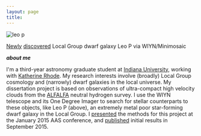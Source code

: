 ```yaml
---
layout: page
title:
---
```

![leo p](/media/LeoP.png)
<p class="message">
  <a href="http://adsabs.harvard.edu/abs/2013AJ....146...15G">Newly</a>&nbsp;<a href="http://adsabs.harvard.edu/abs/2013AJ....145..149R">discovered</a> Local Group dwarf galaxy Leo P via WIYN/Minimosaic
</p>

***about me***

I'm a third-year astronomy graduate student at [Indiana University](http://astro.indiana.edu), working with [Katherine Rhode](http://www.astro.indiana.edu/faculty/rhode.shtml). 
My research interests involve (broadly) Local Group cosmology and (narrowly) dwarf galaxies in the local universe. My dissertation project is based on observations of ultra-compact high velocity clouds from the [ALFALFA](http://egg.astro.cornell.edu/index.php/) neutral hydrogen survey. I use the WIYN telescope and its One Degree Imager to search for stellar counterparts to these objects, like Leo P (above), an extremely metal poor star-forming dwarf galaxy in the Local Group. I [presented](/media/poster.final.pdf) the methods for this project at the January 2015 AAS conference, and [published](http://adsabs.harvard.edu/abs/2015ApJ...811...35J) initial results in September 2015.
